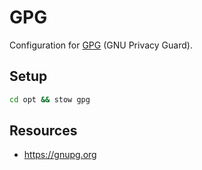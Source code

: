 # GPG

Configuration for [GPG](https://gnupg.org/) (GNU Privacy Guard).

## Setup

```bash
cd opt && stow gpg
```

## Resources

- https://gnupg.org

